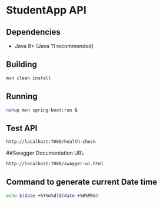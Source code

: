 # StudentApp API

## Dependencies

* Java 8+ (Java 11 recommended)


## Building

```sh
mvn clean install
```

## Running

```sh
nohup mvn spring-boot:run &
```

## Test API

```sh
http://localhost:7080/health-check

```
##Swagger Documentation URL
```bash
http://localhost:7080/swagger-ui.html
```

## Command to generate current Date time
```bash
echo $(date +%Y%m%d)$(date +%H%M%S)
```




